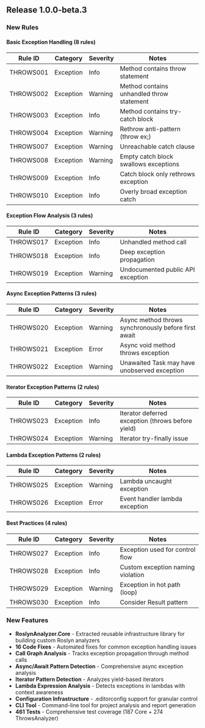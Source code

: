 ## Release 1.0.0-beta.3

### New Rules

#### Basic Exception Handling (8 rules)

Rule ID | Category | Severity | Notes
--------|----------|----------|-------
THROWS001 | Exception | Info | Method contains throw statement
THROWS002 | Exception | Warning | Method contains unhandled throw statement
THROWS003 | Exception | Info | Method contains try-catch block
THROWS004 | Exception | Warning | Rethrow anti-pattern (throw ex;)
THROWS007 | Exception | Warning | Unreachable catch clause
THROWS008 | Exception | Warning | Empty catch block swallows exceptions
THROWS009 | Exception | Info | Catch block only rethrows exception
THROWS010 | Exception | Info | Overly broad exception catch

#### Exception Flow Analysis (3 rules)

Rule ID | Category | Severity | Notes
--------|----------|----------|-------
THROWS017 | Exception | Info | Unhandled method call
THROWS018 | Exception | Info | Deep exception propagation
THROWS019 | Exception | Warning | Undocumented public API exception

#### Async Exception Patterns (3 rules)

Rule ID | Category | Severity | Notes
--------|----------|----------|-------
THROWS020 | Exception | Warning | Async method throws synchronously before first await
THROWS021 | Exception | Error | Async void method throws exception
THROWS022 | Exception | Warning | Unawaited Task may have unobserved exception

#### Iterator Exception Patterns (2 rules)

Rule ID | Category | Severity | Notes
--------|----------|----------|-------
THROWS023 | Exception | Info | Iterator deferred exception (throws before yield)
THROWS024 | Exception | Warning | Iterator try-finally issue

#### Lambda Exception Patterns (2 rules)

Rule ID | Category | Severity | Notes
--------|----------|----------|-------
THROWS025 | Exception | Warning | Lambda uncaught exception
THROWS026 | Exception | Error | Event handler lambda exception

#### Best Practices (4 rules)

Rule ID | Category | Severity | Notes
--------|----------|----------|-------
THROWS027 | Exception | Info | Exception used for control flow
THROWS028 | Exception | Info | Custom exception naming violation
THROWS029 | Exception | Warning | Exception in hot path (loop)
THROWS030 | Exception | Info | Consider Result<T> pattern

### New Features

- **RoslynAnalyzer.Core** - Extracted reusable infrastructure library for building custom Roslyn analyzers
- **16 Code Fixes** - Automated fixes for common exception handling issues
- **Call Graph Analysis** - Tracks exception propagation through method calls
- **Async/Await Pattern Detection** - Comprehensive async exception analysis
- **Iterator Pattern Detection** - Analyzes yield-based iterators
- **Lambda Expression Analysis** - Detects exceptions in lambdas with context awareness
- **Configuration Infrastructure** - .editorconfig support for granular control
- **CLI Tool** - Command-line tool for project analysis and report generation
- **461 Tests** - Comprehensive test coverage (187 Core + 274 ThrowsAnalyzer)
